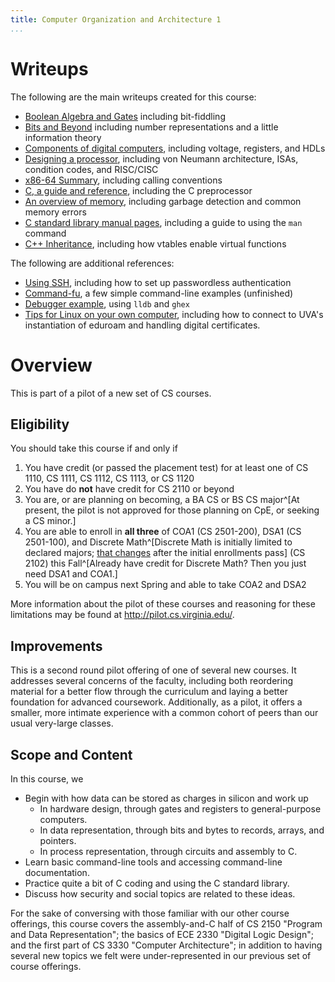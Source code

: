 ```yaml
---
title: Computer Organization and Architecture 1
...
```


# Writeups

The following are the main writeups created for this course:

- [Boolean Algebra and Gates](bool.html) including bit-fiddling
- [Bits and Beyond](bits.html) including number representations and a little information theory
- [Components of digital computers](parts.html), including voltage, registers, and HDLs
- [Designing a processor](isa.html), including von Neumann architecture, ISAs, condition codes, and RISC/CISC
- [x86-64 Summary](x86.html), including calling conventions
- [C, a guide and reference](c.html), including the C preprocessor
- [An overview of memory](memory.html), including garbage detection and common memory errors
- [C standard library manual pages](manpage.html), including a guide to using the `man` command
- [C++ Inheritance](vtable.html), including how vtables enable virtual functions

The following are additional references:

- [Using SSH](help-ssh.html), including how to set up passwordless authentication
- [Command-fu](command-fu.html), a few simple command-line examples (unfinished)
- [Debugger example](cmdadd.html), using `lldb` and `ghex`
- [Tips for Linux on your own computer](linux.html), including how to connect to UVA's instantiation of eduroam and handling digital certificates.

# Overview 

This is part of a pilot of a new set of CS courses.

## Eligibility

You should take this course if and only if

1. You have credit (or passed the placement test) for at least one of CS 1110, CS 1111, CS 1112, CS 1113, or CS 1120
1. You have do **not** have credit for CS 2110 or beyond
1. You are, or are planning on becoming, a BA CS or BS CS major^[At present, the pilot is not approved for those planning on CpE, or seeking a CS minor.]
1. You are able to enroll in **all three** of COA1 (CS 2501-200), DSA1 (CS 2501-100), and Discrete Math^[Discrete Math is initially limited to declared majors; [that changes](https://goo.gl/tTDUqf) after the initial enrollments pass] (CS 2102) this Fall^[Already have credit for Discrete Math? Then you just need DSA1 and COA1.]
1. You will be on campus next Spring and able to take COA2 and DSA2

More information about the pilot of these courses and reasoning for these limitations may be found at <http://pilot.cs.virginia.edu/>.

## Improvements

This is a second round pilot offering of one of several new courses. It addresses several concerns of the faculty, including both reordering material for a better flow through the curriculum and laying a better foundation for advanced coursework. Additionally, as a pilot, it offers a smaller, more intimate experience with a common cohort of peers than our usual very-large classes.

## Scope and Content

In this course, we 

- Begin with how data can be stored as charges in silicon and work up
    - In hardware design, through gates and registers to general-purpose computers.
    - In data representation, through bits and bytes to records, arrays, and pointers.
    - In process representation, through circuits and assembly to C.
- Learn basic command-line tools and accessing command-line documentation.
- Practice quite a bit of C coding and using the C standard library.
- Discuss how security and social topics are related to these ideas.

For the sake of conversing with those familiar with our other course offerings,
this course covers the assembly-and-C half of CS 2150 "Program and Data Representation";
the basics of ECE 2330 "Digital Logic Design";
and the first part of CS 3330 "Computer Architecture";
in addition to having several new topics we felt were under-represented in our
previous set of course offerings.
